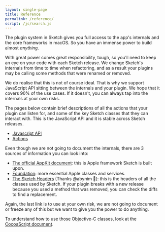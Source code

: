 ```yaml
---
layout: single-page
title: Reference
permalink: /reference/
script: /js/search.js
---
```


The plugin system in Sketch gives you full access to the app's internals and the core frameworks in macOS. So you have an immense power to build almost _anything_.

With great power comes great responsibility, tough, so you'll need to keep an eye on your code with each Sketch release. We change Sketch's internals from time to time when refactoring, and as a result your plugins may be calling some methods that were renamed or removed.

We do realise that this is not of course ideal. That is why we support JavaScript API sitting between the internals and your plugin. We hope that it covers 90% of the use cases. If it doesn't, you can always tap into the internals at your own risks.

The pages below contain brief descriptions of all the actions that your plugin can listen for, and some of the key Sketch classes that they can interact with. This is the JavaScript API and it is stable across Sketch releases.

- [Javascript API](/reference/api)
- [Actions](/reference/action)

Even though we are not going to document the internals, there are 3 sources of information you can look into:

- [The official AppKit document](https://developer.apple.com/documentation/appkit?language=objc): this is Apple framework Sketch is built upon.
- [Foundation](https://developer.apple.com/documentation/foundation?language=objc): more essential Apple classes and services.
- [The Sketch Headers](https://github.com/abynim/Sketch-Headers) (Thanks @abynim 🙏): this is the headers of all the classes used by Sketch. If your plugin breaks with a new release because you used a method that was removed, you can check the diffs to find a replacement.

Again, the last link is to use at your own risk, we are not going to document or freeze any of this but we want to give you the power to do anything.

To understand how to use those Objective-C classes, look at the [CocoaScript document](/guides/cocoascript/).
